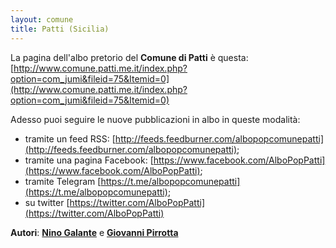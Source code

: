 ```yaml
---
layout: comune
title: Patti (Sicilia)
---
```


La pagina dell'albo pretorio del **Comune di Patti** è questa: [http://www.comune.patti.me.it/index.php?option=com_jumi&fileid=75&Itemid=0](http://www.comune.patti.me.it/index.php?option=com_jumi&fileid=75&Itemid=0)

Adesso puoi seguire le nuove pubblicazioni in albo in queste modalità:

- tramite un feed RSS: [http://feeds.feedburner.com/albopopcomunepatti](http://feeds.feedburner.com/albopopcomunepatti);
- tramite una pagina Facebook: [https://www.facebook.com/AlboPopPatti](https://www.facebook.com/AlboPopPatti);
- tramite Telegram [https://t.me/albopopcomunepatti](https://t.me/albopopcomunepatti);
- su twitter [https://twitter.com/AlboPopPatti](https://twitter.com/AlboPopPatti)


**Autori**: [**Nino Galante**](https://twitter.com/picomiles) e [**Giovanni Pirrotta**](https://twitter.com/gpirrotta)
